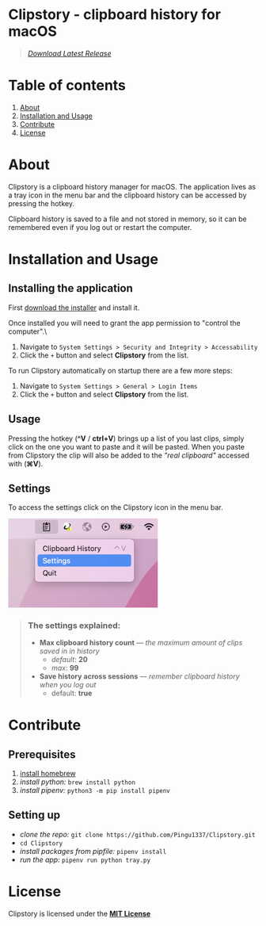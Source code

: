 # Clipstory - clipboard history for macOS
> *[Download Latest Release](https://github.com/Pingu1337/Clipstory/releases/latest)*

# Table of contents
1. [About](#about)
2. [Installation and Usage](#about)
3. [Contribute](#contribute)
3. [License](#license)

# About
Clipstory is a clipboard history manager for macOS. 
The application lives as a tray icon in the menu bar and the clipboard history can be accessed by pressing the hotkey.

Clipboard history is saved to a file and not stored in memory, so it can be remembered even if you log out or restart the computer.

# Installation and Usage

## Installing the application
First [download the installer](https://github.com/Pingu1337/Clipstory/releases/latest) and install it.

Once installed you will need to grant the app permission to "control the computer".\
 1. Navigate to `System Settings > Security and Integrity > Accessability` 
 2. Click the `+` button and select **Clipstory** from the list.

To run Clipstory automatically on startup there are a few more steps: 
1. Navigate to `System Settings > General > Login Items`
2. Click the `+` button and select **Clipstory** from the list.



## Usage
Pressing the hotkey (**^V** / **ctrl+V**) brings up a list of you last clips, simply click on the one you want to paste and it will be pasted. When you paste from Clipstory the clip will also be added to the *"real clipboard"* accessed with (**⌘V**). 

## Settings
To access the settings click on the Clipstory icon in the menu bar.
<!--![](.gh-assets/menu-bar-icon-settings.png)-->
<img src=".gh-assets/menu-bar-icon-settings.png"  width="60%" height="30%">

> ### The settings explained:
> - **Max clipboard history count** –– *the maximum amount of clips saved in in history*
>   - *default*: **20**
>   - *max*: **99**
> - **Save history across sessions** –– *remember clipboard history when you log out*
>   - default: **true**

# Contribute

## Prerequisites

1. [install homebrew](https://brew.sh/)
2. *install python:*  `brew install python`
3. *install pipenv:* `python3 -m pip install pipenv`

## Setting up
- *clone the repo:* `git clone https://github.com/Pingu1337/Clipstory.git`
- `cd Clipstory`
- *install packages from pipfile:* `pipenv install`
- *run the app:* `pipenv run python tray.py`


# License
Clipstory is licensed under the [**MIT License**](LICENSE)
